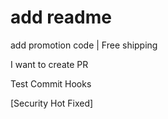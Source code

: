 # add readme

add promotion code | Free shipping

I want to create PR

Test Commit Hooks

[Security Hot Fixed]
